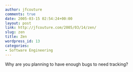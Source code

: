 ```yaml
---
author: jfcouture
comments: true
date: 2005-03-15 02:54:24+00:00
layout: post
link: http://jfcouture.com/2005/03/14/zen/
slug: zen
title: Zen
wordpress_id: 13
categories:
- Software Engineering
---
```


Why are you planning to have enough bugs to need tracking?
